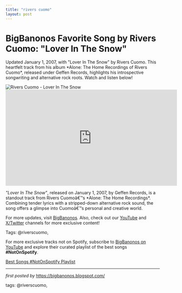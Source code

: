 ```yaml
---
title: "rivers cuomo"
layout: post
---
```

<!-- Title of the Post -->
<h1 >BigBanonos Favorite Song by Rivers Cuomo: "Lover In The Snow"</h1> <!-- Introductory Text -->
<p >Updated January 1, 2007, with "Lover In The Snow" by Rivers Cuomo. This heartfelt track from his album *Alone: The Home Recordings of Rivers Cuomo*, released under Geffen Records, highlights his introspective songwriting and alternative rock roots. Watch and listen below!</p> <!-- Featured Image -->
<div > <img src="https://i.scdn.co/image/ab67616d0000b273472732d8ef2083248f2f8828" alt="Rivers Cuomo - Lover In The Snow" />
</div> <!-- YouTube Video Embed -->
<div > <iframe width="560" height="315" src="https://www.youtube.com/embed/xMiLwwjK-0w" title="Rivers Cuomo - Lover In The Snow" frameborder="0" allowfullscreen></iframe>
</div> <!-- Song Information -->
<div > <p><em>"Lover In The Snow"</em>, released on January 1, 2007, by Geffen Records, is a standout track from Rivers Cuomoâ€™s *Alone: The Home Recordings*. Combining tender lyrics with a stripped-down alternative rock sound, the song offers a glimpse into Cuomoâ€™s personal and creative world.</p>
</div> <!-- Footer Links -->
<div > <p>For more updates, visit <a href="https://bigbanonos.blogspot.com/" target="_blank">BigBanonos</a>. Also, check out our <a href="https://www.youtube.com/@BigBanonos" target="_blank">YouTube</a> and <a href="https://x.com/bigbanonos" target="_blank">X/Twitter</a> channels for more exclusive content!</p>
</div> <!-- Tags -->
<p >Tags: @riverscuomo,</p>


<!--Subscribe and Playlist Links-->
<div>
    <p>For more exclusive tracks not on Spotify, subscribe to <a href="https://www.youtube.com/@BigBanonos" target="_blank">BigBanonos on YouTube</a> and explore their curated playlist of the best songs <strong>#NotOnSpotify</strong>.</p>
    <p><a href="https://www.youtube.com/playlist?list=PLtuNtuTatqI0kFahUCbtbfenC_ET5O_tr" target="_blank">Best Songs #NotOnSpotify Playlist<br /></a></p></div>

<hr />

<p><em>first posted by</em> <a href="https://bigbanonos.blogspot.com/" rel="noopener" target="_new">https://bigbanonos.blogspot.com/</a></p>

<p>tags: @riverscuomo,</p>
